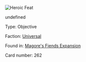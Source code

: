 
![Heroic Feat](https://warhammerunderworlds.com/wp-content/uploads/sites/6/2018/03/262_ENG.png)

undefined

Type: Objective

Faction: [Universal](/factions/universal.md)

Found in: [Magore's Fiends Expansion](/locations/magores-fiends-expansion.md)

Card number: 262
